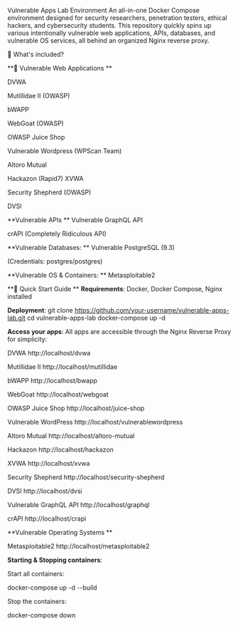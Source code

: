Vulnerable Apps Lab Environment
An all-in-one Docker Compose environment designed for security researchers, penetration testers, ethical hackers, and cybersecurity students. This repository quickly spins up various intentionally vulnerable web applications, APIs, databases, and vulnerable OS services, all behind an organized Nginx reverse proxy.

📌 What's included?

**🔹 Vulnerable Web Applications
**

DVWA

Mutillidae II (OWASP)

bWAPP

WebGoat (OWASP)

OWASP Juice Shop

Vulnerable Wordpress (WPScan Team)

Altoro Mutual

Hackazon (Rapid7)
XVWA

Security Shepherd (OWASP)

DVSI

**Vulnerable APIs
**
Vulnerable GraphQL API

crAPI (Completely Ridiculous API)

**Vulnerable Databases:
**
Vulnerable PostgreSQL (9.3)

(Credentials: postgres/postgres)

**Vulnerable OS & Containers:
**
Metasploitable2

**🚀 Quick Start Guide
**
**Requirements**:
Docker, Docker Compose, Nginx installed

**Deployment**:
git clone https://github.com/your-username/vulnerable-apps-lab.git
cd vulnerable-apps-lab
docker-compose up -d

**Access your apps**:
All apps are accessible through the Nginx Reverse Proxy for simplicity:

DVWA	http://localhost/dvwa

Mutillidae II	http://localhost/mutillidae

bWAPP	http://localhost/bwapp

WebGoat	http://localhost/webgoat

OWASP Juice Shop	http://localhost/juice-shop

Vulnerable WordPress	http://localhost/vulnerablewordpress

Altoro Mutual	http://localhost/altoro-mutual

Hackazon	http://localhost/hackazon

XVWA	http://localhost/xvwa

Security Shepherd	http://localhost/security-shepherd

DVSI	http://localhost/dvsi

Vulnerable GraphQL API	http://localhost/graphql

crAPI	http://localhost/crapi

**Vulnerable Operating Systems
**

Metasploitable2	http://localhost/metasploitable2

**Starting & Stopping containers**:

Start all containers:

docker-compose up -d --build

Stop the containers:

docker-compose down
